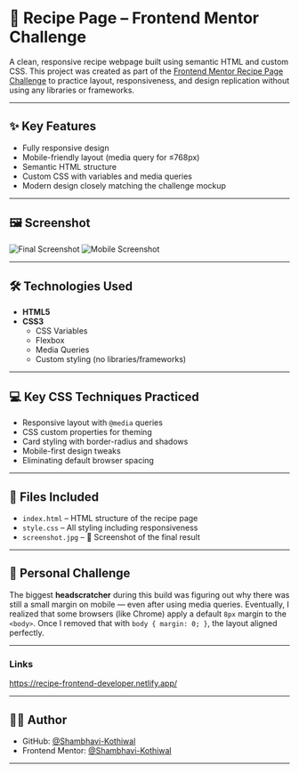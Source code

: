 # 🍳 Recipe Page – Frontend Mentor Challenge

A clean, responsive recipe webpage built using semantic HTML and custom CSS. This project was created as part of the [Frontend Mentor Recipe Page Challenge](https://www.frontendmentor.io/challenges/recipe-page-KiTsR8QQKm) to practice layout, responsiveness, and design replication without using any libraries or frameworks.

---

## ✨ Key Features

- Fully responsive design
- Mobile-friendly layout (media query for ≤768px)
- Semantic HTML structure
- Custom CSS with variables and media queries
- Modern design closely matching the challenge mockup

---

## 🖼️ Screenshot

![Final Screenshot](/Screenshot.jpeg)
![Mobile Screenshot](/screenshot2.jpeg)

---

## 🛠️ Technologies Used

- **HTML5**
- **CSS3**
  - CSS Variables
  - Flexbox
  - Media Queries
  - Custom styling (no libraries/frameworks)

---

## 💻 Key CSS Techniques Practiced

- Responsive layout with `@media` queries
- CSS custom properties for theming
- Card styling with border-radius and shadows
- Mobile-first design tweaks
- Eliminating default browser spacing

---

## 📁 Files Included

- `index.html` – HTML structure of the recipe page  
- `style.css` – All styling including responsiveness  
- `screenshot.jpg` – 📸 Screenshot of the final result 

---

## 🧠 Personal Challenge

The biggest **headscratcher** during this build was figuring out why there was still a small margin on mobile — even after using media queries. Eventually, I realized that some browsers (like Chrome) apply a default `8px` margin to the `<body>`. Once I removed that with `body { margin: 0; }`, the layout aligned perfectly.

---

### Links
https://recipe-frontend-developer.netlify.app/

---

## 🙋‍♂️ Author

- GitHub: [@Shambhavi-Kothiwal](https://github.com/Shambhavi-Kothiwal)
- Frontend Mentor: [@Shambhavi-Kothiwal](https://www.frontendmentor.io/profile/Shambhavi-Kothiwal)

---
